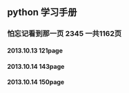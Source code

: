 ## python 学习手册
### 怕忘记看到那一页  2345 一共1162页
#### 2013.10.13   121page
#### 2013.10.14  143page
#### 2013.10.14  150page
